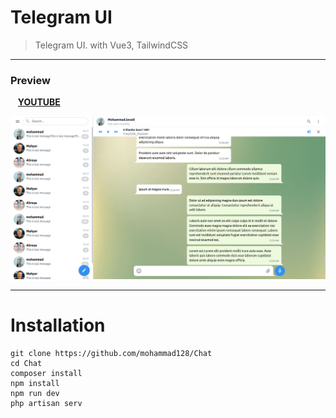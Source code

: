 # Telegram UI
> Telegram UI. with Vue3, TailwindCSS

------------

###    Preview
&nbsp;&nbsp;&nbsp;**[YOUTUBE](https://www.youtube.com/watch?v=jlhCT2dVnpE "YOUTUBE")**

[![Watch the video](https://github.com/mohammad128/Chat/raw/main/preview.png)](https://www.youtube.com/watch?v=jlhCT2dVnpE)

------------
# Installation

	git clone https://github.com/mohammad128/Chat
	cd Chat
	composer install
	npm install
	npm run dev
	php artisan serv
